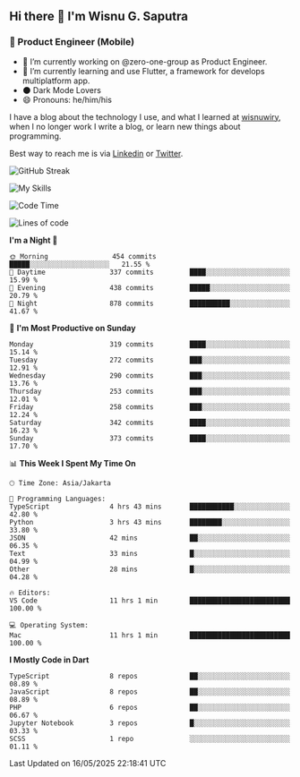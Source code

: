 ## Hi there 👋 I'm Wisnu G. Saputra

### :mobile_phone_off: Product Engineer (Mobile)

- 🔭 I’m currently working on @zero-one-group as Product Engineer.
- 🌱 I’m currently learning and use Flutter, a framework for develops multiplatform app.
- 🌑 Dark Mode Lovers
- 😄 Pronouns: he/him/his

I have a blog about the technology I use, and what I learned at [wisnuwiry](https://wisnuwiry.space/), when I no longer work I write a blog, or learn new things about programming.

Best way to reach me is via [Linkedin](https://www.linkedin.com/in/wisnu-saputra/) or [Twitter](https://twitter.com/wisnuwiry).

![GitHub Streak](https://streak-stats.demolab.com?user=wisnuwiry&theme=dark&hide_border=true)

![My Skills](https://skillicons.dev/icons?i=dart,flutter,kotlin,swift,go,js,css,neovim,git,linux&perline=5)

<!--START_SECTION:waka-->
![Code Time](http://img.shields.io/badge/Code%20Time-1%2C888%20hrs%2014%20mins-blue)

![Lines of code](https://img.shields.io/badge/From%20Hello%20World%20I%27ve%20Written-4.0%20million%20lines%20of%20code-blue)

**I'm a Night 🦉** 

```text
🌞 Morning                454 commits         █████░░░░░░░░░░░░░░░░░░░░   21.55 % 
🌆 Daytime                337 commits         ████░░░░░░░░░░░░░░░░░░░░░   15.99 % 
🌃 Evening                438 commits         █████░░░░░░░░░░░░░░░░░░░░   20.79 % 
🌙 Night                  878 commits         ██████████░░░░░░░░░░░░░░░   41.67 % 
```
📅 **I'm Most Productive on Sunday** 

```text
Monday                   319 commits         ████░░░░░░░░░░░░░░░░░░░░░   15.14 % 
Tuesday                  272 commits         ███░░░░░░░░░░░░░░░░░░░░░░   12.91 % 
Wednesday                290 commits         ███░░░░░░░░░░░░░░░░░░░░░░   13.76 % 
Thursday                 253 commits         ███░░░░░░░░░░░░░░░░░░░░░░   12.01 % 
Friday                   258 commits         ███░░░░░░░░░░░░░░░░░░░░░░   12.24 % 
Saturday                 342 commits         ████░░░░░░░░░░░░░░░░░░░░░   16.23 % 
Sunday                   373 commits         ████░░░░░░░░░░░░░░░░░░░░░   17.70 % 
```


📊 **This Week I Spent My Time On** 

```text
🕑︎ Time Zone: Asia/Jakarta

💬 Programming Languages: 
TypeScript               4 hrs 43 mins       ███████████░░░░░░░░░░░░░░   42.80 % 
Python                   3 hrs 43 mins       ████████░░░░░░░░░░░░░░░░░   33.80 % 
JSON                     42 mins             ██░░░░░░░░░░░░░░░░░░░░░░░   06.35 % 
Text                     33 mins             █░░░░░░░░░░░░░░░░░░░░░░░░   04.99 % 
Other                    28 mins             █░░░░░░░░░░░░░░░░░░░░░░░░   04.28 % 

🔥 Editors: 
VS Code                  11 hrs 1 min        █████████████████████████   100.00 % 

💻 Operating System: 
Mac                      11 hrs 1 min        █████████████████████████   100.00 % 
```

**I Mostly Code in Dart** 

```text
TypeScript               8 repos             ██░░░░░░░░░░░░░░░░░░░░░░░   08.89 % 
JavaScript               8 repos             ██░░░░░░░░░░░░░░░░░░░░░░░   08.89 % 
PHP                      6 repos             ██░░░░░░░░░░░░░░░░░░░░░░░   06.67 % 
Jupyter Notebook         3 repos             █░░░░░░░░░░░░░░░░░░░░░░░░   03.33 % 
SCSS                     1 repo              ░░░░░░░░░░░░░░░░░░░░░░░░░   01.11 % 
```




 Last Updated on 16/05/2025 22:18:41 UTC
<!--END_SECTION:waka-->
